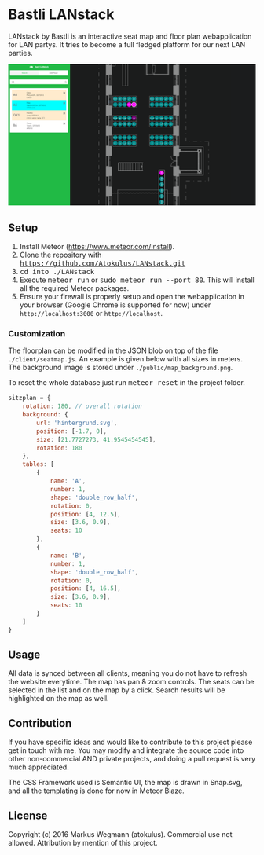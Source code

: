 # Bastli LANstack
LANstack by Bastli is an interactive seat map and floor plan webapplication for LAN partys. It tries to become a full fledged platform for our next LAN parties.

![Alt text](/public/lanstack-screenshot.PNG?raw=true "Screenshot of LANstack webinterface.")

## Setup
1. Install Meteor (https://www.meteor.com/install). 
2. Clone the repository with <kbd>https://github.com/Atokulus/LANstack.git</kbd>
3. <kbd>cd into ./LANstack</kbd>
4. Execute <kbd>meteor run</kbd> or <kbd>sudo meteor run --port 80</kbd>. This will install all the required Meteor packages.
5. Ensure your firewall is properly setup and open the webapplication in your browser (Google Chrome is supported for now) under 
`http://localhost:3000` or `http://localhost`.

### Customization
The floorplan can be modified in the JSON blob on top of the file `./client/seatmap.js`. An example is given below with all sizes in meters. The background image is stored under `./public/map_background.png`.

To reset the whole database just run <kbd>meteor reset</kbd> in the project folder. 

```javascript
sitzplan = {
    rotation: 180, // overall rotation
    background: {
        url: 'hintergrund.svg',
        position: [-1.7, 0],
        size: [21.7727273, 41.9545454545],
        rotation: 180
    },
    tables: [
        {
            name: 'A',
            number: 1,
            shape: 'double_row_half',
            rotation: 0,
            position: [4, 12.5],
            size: [3.6, 0.9],
            seats: 10
        },
        {
            name: 'B',
            number: 1,
            shape: 'double_row_half',
            rotation: 0,
            position: [4, 16.5],
            size: [3.6, 0.9],
            seats: 10
        }
    ]
}
```

## Usage
All data is synced between all clients, meaning you do not have to refresh the website everytime. 
The map has pan & zoom controls. The seats can be selected in the list and on the map by a click. 
Search results will be highlighted on the map as well.

## Contribution
If you have specific ideas and would like to contribute to this project please get in touch with me. 
You may modify and integrate the source code into other non-commercial AND private projects, and doing 
a pull request is very much appreciated.

The CSS Framework used is Semantic UI, the map is drawn in Snap.svg, and all the templating is done for now in Meteor Blaze.

## License
Copyright (c) 2016 Markus Wegmann (atokulus). Commercial use not allowed. Attribution by mention of this project.
